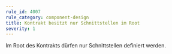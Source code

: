 ```yaml
---
rule_id: 4007
rule_category: component-design
title: Kontrakt besitzt nur Schnittstellen im Root
severity: 1
---
```

Im Root des Kontrakts dürfen nur Schnittstellen definiert werden.

